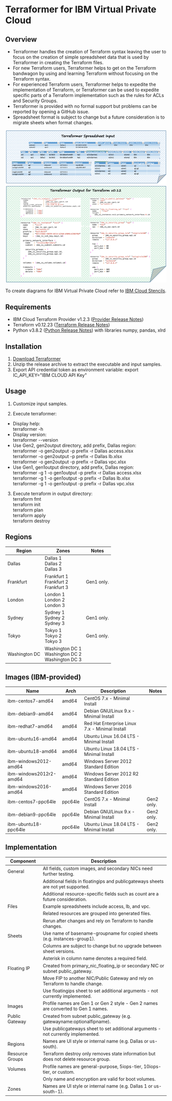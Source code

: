# Terraformer for IBM Virtual Private Cloud

## Overview

- Terraformer handles the creation of Terraform syntax leaving the user to focus on the creation of simple spreadsheet data that is used by Terraformer in creating the Terraform files.
- For new Terraform users, Terraformer helps to get on the Terraform bandwagon by using and learning Terraform without focusing on the Terraform syntax. 
- For experienced Terraform users, Terraformer helps to expedite the implementation of Terraform, or Terraformer can be used to expedite specific parts of a Terraform implementation such as the rules for ACLs and Security Groups.
- Terraformer is provided with no formal support but problems can be reported by opening a GitHub issue.
- Spreadsheet format is subject to change but a future consideration is to migrate sheets when format changes.

![TerraformerInputExample](/images/terraformerinputexample.png)
![TerraformerOutputExample12](/images/terraformeroutputexample12.png)

To create diagrams for IBM Virtual Private Cloud refer to [IBM Cloud Stencils](https://github.com/ibm-cloud-architecture/ibm-cloud-stencils).

## Requirements

- IBM Cloud Terraform Provider v1.2.3 ([Provider Release Notes](https://github.com/IBM-Cloud/terraform-provider-ibm/releases))
- Terraform v0.12.23 ([Terraform Release Notes](https://www.terraform.io/downloads.html))
- Python v3.8.2 ([Python Release Notes](https://www.python.org/downloads/release/python-382/)) with libraries numpy, pandas, xlrd

## Installation

1. [Download Terraformer](/releases/releases.md)
2. Unzip the release archive to extract the executable and input samples.
3. Export API credential token as environment variable: export IC_API_KEY="IBM CLOUD API Key"

## Usage

1. Customize input samples.

2. Execute terraformer:
- Display help:\
terraformer -h
- Display version:\
terraformer --version
- Use Gen2, gen2output directory, add prefix, Dallas region:\
terraformer -o gen2output -p prefix -r Dallas access.xlsx\
terraformer -o gen2output -p prefix -r Dallas lb.xlsx\
terraformer -o gen2output -p prefix -r Dallas vpc.xlsx
- Use Gen1, gen1output directory, add prefix, Dallas region:\
terraformer -g 1 -o gen1output -p prefix -r Dallas access.xlsx\
terraformer -g 1 -o gen1output -p prefix -r Dallas lb.xlsx\
terraformer -g 1 -o gen1output -p prefix -r Dallas vpc.xlsx

3. Execute terraform in output directory:\
terraform fmt\
terraform init\
terraform plan\
terraform apply\
terraform destroy

## Regions

| Region | Zones | Notes |
| --- | --- | --- |
| Dallas | Dallas 1 <br/> Dallas 2 <br/> Dallas 3 | |
| Frankfurt | Frankfurt 1 <br/> Frankfurt 2 <br/> Frankfurt 3 | Gen1 only. |
| London | London 1 <br/> London 2 <br/> London 3 | |
| Sydney | Sydney 1 <br/> Sydney 2 <br/> Sydney 3 | Gen1 only. |
| Tokyo | Tokyo 1 <br/> Tokyo 2 <br/> Tokyo 3 | Gen1 only. |
| Washington DC | Washington DC 1 <br/> Washington DC 2 <br/> Washington DC 3 | |

## Images (IBM-provided)

| Name | Arch | Description | Notes |
| --- | --- | --- | --- |
| ibm-centos7-amd64 | amd64 | CentOS 7.x - Minimal Install | |
| ibm-debian9-amd64 | amd64 | Debian GNU/Linux 9.x - Minimal Install | |
| ibm-redhat7-amd64 | amd64 | Red Hat Enterprise Linux 7.x - Minimal Install | |
| ibm-ubuntu16-amd64 | amd64 | Ubuntu Linux 16.04 LTS - Minimal Install | |
| ibm-ubuntu18-amd64 | amd64 | Ubuntu Linux 18.04 LTS - Minimal Install | |
| ibm-windows2012-amd64 | amd64 | Windows Server 2012 Standard Edition | |
| ibm-windows2012r2-amd64 | amd64 | Windows Server 2012 R2 Standard Edition | |
| ibm-windows2016-amd64 | amd64 | Windows Server 2016 Standard Edition | |
| ibm-centos7-ppc64le | ppc64le | CentOS 7.x - Minimal Install | Gen2 only. |
| ibm-debian9-ppc64le | ppc64le | Debian GNU/Linux 9.x - Minimal Install | Gen2 only. |
| ibm-ubuntu18-ppc64le | ppc64le | Ubuntu Linux 18.04 LTS - Minimal Install | Gen2 only. |

## Implementation

| Component | Description |
| --- | --- |
| General |  All fields, custom images, and secondary NICs need further testing. |
| | Additional fields in floatingips and publicgateways sheets are not yet supported. |
| | Additional resource-specific fields such as count are a future consideration. |
| Files | Example spreadsheets include access, lb, and vpc. |
| | Related resources are grouped into generated files. |
| | Rerun after changes and rely on Terraform to handle changes. |
| Sheets | Use name of basename-groupname for copied sheets (e.g. instances-group1). |
| | Columns are subject to change but no upgrade between sheet versions. |
| | Asterisk in column name denotes a required field. |
| Floating IP | Created from primary_nic_floating_ip or secondary NIC or subnet public_gateway. |
| | Move FIP to another NIC/Public Gateway and rely on Terraform to handle change. |
| | Use floatingips sheet to set additional arguments - not currently implemented. |
| Images | Profile names are Gen 1 or Gen 2 style - Gen 2 names are converted to Gen 1 names. |
| Public Gateway | Created from subnet public_gateway (e.g. gatewayname:optionalfipname). |  
| | Use publicgateways sheet to set additional arguments - not currently implemented. |
| Regions | Names are UI style or internal name (e.g. Dallas or us-south). |
| Resource Groups | Terraform destroy only removes state information but does not delete resource group.
| Volumes | Profile names are general-purpose, 5iops-tier, 10iops-tier, or custom. |
| | Only name and encryption are valid for boot volumes. |
| Zones | Names are UI style or internal name (e.g. Dallas 1 or us-south-1). |
